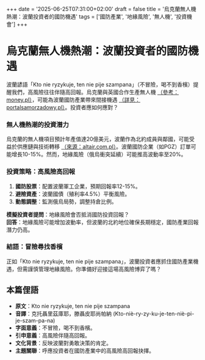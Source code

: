+++
date = '2025-06-25T07:31:00+02:00'
draft = false
title = '烏克蘭無人機熱潮：波蘭投資者的國防機遇'
tags = ['國防產業', '地緣風險', '無人機', '投資機會']
+++

# 烏克蘭無人機熱潮：波蘭投資者的國防機遇

波蘭諺語「Kto nie ryzykuje, ten nie pije szampana」（不冒險，喝不到香檳）提醒我們，高風險往往伴隨高回報。烏克蘭與英國合作生產無人機 [（參考：money.pl）](https://www.money.pl/gospodarka/megaprojekt-ukrainy-i-wlk-brytanii-beda-wspolnie-produkowac-drony-7171110351072128a.html)，可能為波蘭國防產業帶來間接機遇 [（詳見：portalsamorzadowy.pl）](https://www.portalsamorzadowy.pl/finanse/zelenski-na-forum-przemyslu-obronnego-panstw-nato-inwestujmy-we-wspolna-produkcje-uzbrojenia,617640.html)。投資者應如何應對？

### 無人機熱潮的投資潛力
烏克蘭的無人機項目預計年產值達20億美元，波蘭作為北約成員與鄰國，可能受益於供應鏈與技術轉移 [（來源：altair.com.pl）](https://www.altair.com.pl/news/view?news_id=46305)。波蘭國防企業（如PGZ）訂單可能增長10-15%。然而，地緣風險（俄烏衝突延續）可能推高波動率至20%。

### 投資策略：高風險高回報
1. **國防股票**：配置波蘭軍工企業，預期回報率12-15%。
2. **避險資產**：波蘭國債（殖利率4.5%）平衡風險。
3. **動態調整**：監測俄烏局勢，調整持倉比例。

**模擬投資者提問**：地緣風險會否抵消國防投資回報？  
**回答**：地緣風險可能增加波動率，但波蘭的北約地位確保長期穩定，國防產業回報潛力仍高。

### 結語：冒險尋找香檳
正如「Kto nie ryzykuje, ten nie pije szampana」，波蘭投資者應抓住國防產業機遇，但需謹慎管理地緣風險。你準備好迎接這場高風險博弈了嗎？

## 本篇俚語
- **原文**：Kto nie ryzykuje, ten nie pije szampana  
- **音譯**：克托聶里茲庫耶，滕聶皮耶尚帕納 (Kto-niè-ry-zy-ku-je-ten-niè-pi-je-szam-pa-na)  
- **字面意義**：不冒險，喝不到香檳。  
- **引申意義**：高風險伴隨高回報。  
- **文化背景**：反映波蘭對勇敢決策的肯定。  
- **主題關聯**：呼應投資者在國防產業中的高風險高回報抉擇。